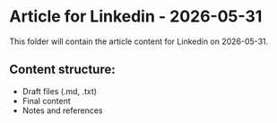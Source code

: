 # Article for Linkedin - 2026-05-31

This folder will contain the article content for Linkedin on 2026-05-31.

## Content structure:
- Draft files (.md, .txt)
- Final content
- Notes and references
